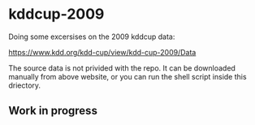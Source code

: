 # kddcup-2009

Doing some excersises on the 2009 kddcup data:

https://www.kdd.org/kdd-cup/view/kdd-cup-2009/Data

The source data is not privided with the repo. It can be downloaded manually from above website, or you can run the shell script inside this driectory.

## Work in progress
